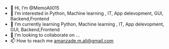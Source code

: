 - 👋 Hi, I’m @MemoAli015
- 👀 I’m interested in Python, Machine learning , IT, App delevopment, GUI, Backend,Frontend
- 🌱 I’m currently learning Python, Machine learning , IT, App delevopment, GUI, Backend,Frontend
- 💞️ I’m looking to collaborate on ...
- 📫 How to reach me amanzade.m.ali@gmail.com

<!---
MemoAli015/MemoAli015 is a ✨ special ✨ repository because its `README.md` (this file) appears on your GitHub profile.
You can click the Preview link to take a look at your changes.
--->
